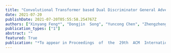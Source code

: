 ```yaml
---
title: "Convolutional Transformer based Dual Discriminator General Adversarial Networks for Video Anomaly Detection"
date: 2021-07-20
publishDate: 2021-07-20T05:55:58.254767Z
authors: ["Xinyang Feng*", "Dongjin  Song", "Yuncong Chen", "Zhengzheng Chen", "Jingchao Ni", "Haifeng Chen"]
publication_types: ["1"]
abstract: ""
featured: True
publication: "*To appear in Proceedings  of  the  29th  ACM  International  Conference  onMultimedia (MM)*"
---
```

